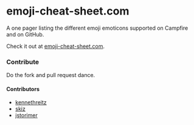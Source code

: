 # emoji-cheat-sheet.com

A one pager listing the different emoji emoticons supported on Campfire and on GitHub.

Check it out at [emoji-cheat-sheet.com](http://emoji-cheat-sheet.com).

### Contribute

Do the fork and pull request dance.

#### Contributors

* [kennethreitz](https://github.com/kennethreitz)
* [skiz](https://github.com/skiz)
* [jstorimer](https://github.com/jstorimer)
